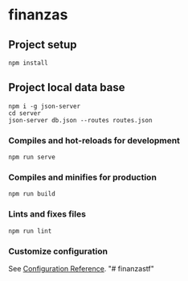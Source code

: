 # finanzas

## Project setup
```
npm install
```

## Project local data base
```
npm i -g json-server
cd server
json-server db.json --routes routes.json
```


### Compiles and hot-reloads for development
```
npm run serve
```

### Compiles and minifies for production
```
npm run build
```

### Lints and fixes files
```
npm run lint
```

### Customize configuration
See [Configuration Reference](https://cli.vuejs.org/config/).
"# finanzastf" 
